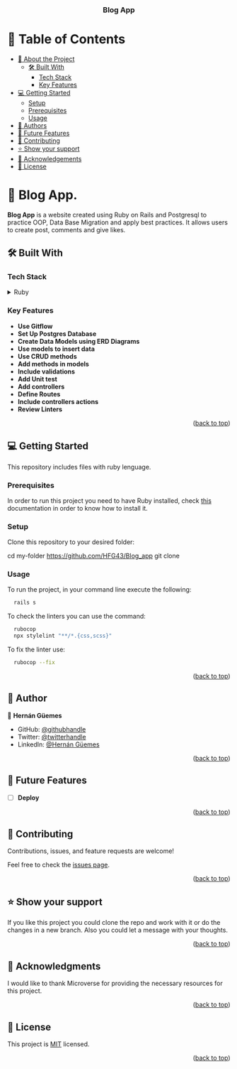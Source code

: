 <a name="readme-top"></a>
<div align="center">

  <h3><b>Blog App</b></h3>

</div>

# 📗 Table of Contents

- [📖 About the Project](#about-project)
  - [🛠 Built With](#built-with)
    - [Tech Stack](#tech-stack)
    - [Key Features](#key-features)
- [💻 Getting Started](#getting-started)
  - [Setup](#setup)
  - [Prerequisites](#prerequisites)
  - [Usage](#usage)
- [👥 Authors](#authors)
- [🔭 Future Features](#future-features)
- [🤝 Contributing](#contributing)
- [⭐️ Show your support](#support)
- [🙏 Acknowledgements](#acknowledgements)
- [📝 License](#license)

# 📖 Blog App<a name="about-project"></a>.

**Blog App** is a website created using Ruby on Rails and Postgresql to practice OOP, Data Base Migration and apply best practices. It allows users to create post, comments and give likes.

## 🛠 Built With <a name="built-with"></a>

### Tech Stack <a name="tech-stack"></a>

<details>
<summary>Ruby</summary>
  <ul>
    <li><a href="https://www.ruby-lang.org/es/">Ruby</a></li>
    <li><a href="https://github.com/github/rubocop-github/blob/main/STYLEGUIDE.md">Ruby styles guide</a></li>
  </ul>
  <summary>Postgresql</summary>
  <ul>
    <li><a href="https://www.postgresql.org/docs/">Postgresql</a></li>
  </ul>
</details>

### Key Features <a name="key-features"></a>

- **Use Gitflow**
- **Set Up Postgres Database**
- **Create Data Models using ERD Diagrams**
- **Use models to insert data**
- **Use CRUD methods**
- **Add methods in models**
- **Include validations**
- **Add Unit test**
- **Add controllers**
- **Define Routes**
- **Include controllers actions**
- **Review Linters**

<p align="right">(<a href="#readme-top">back to top</a>)</p>

## 💻 Getting Started <a name="getting-started"></a>

This repository includes files with ruby lenguage.

### Prerequisites

In order to run this project you need to have Ruby installed, check [this](https://www.ruby-lang.org/en/) documentation in order to know how to install it.

### Setup

Clone this repository to your desired folder:

  cd my-folder https://github.com/HFG43/Blog_app
  git clone 

### Usage

To run the project, in your command line execute the following:

```sh
  rails s
```
To check the linters you can use the command:

```sh
  rubocop
  npx stylelint "**/*.{css,scss}"
```

To fix the linter use: 

```sh
  rubocop --fix
```

<p align="right">(<a href="#readme-top">back to top</a>)</p>

## 👥 Author <a name="authors"></a>

👤 **Hernán Güemes**

- GitHub: [@githubhandle](https://github.com/HFG43)
- Twitter: [@twitterhandle](https://twitter.com/HFG_43)
- LinkedIn: [@Hernán Güemes](linkedin.com/in/hernanguemes)

<p align="right">(<a href="#readme-top">back to top</a>)</p>

## 🔭 Future Features <a name="future-features"></a>

- [ ] **Deploy**

<p align="right">(<a href="#readme-top">back to top</a>)</p>

## 🤝 Contributing <a name="contributing"></a>

Contributions, issues, and feature requests are welcome!

Feel free to check the [issues page](https://github.com/HFG43/Blog_app/issues).

<p align="right">(<a href="#readme-top">back to top</a>)</p>

## ⭐️ Show your support <a name="support"></a>

If you like this project you could clone the repo and work with it or do the changes in a new branch. Also you could let a message with your thoughts.

<p align="right">(<a href="#readme-top">back to top</a>)</p>

## 🙏 Acknowledgments <a name="acknowledgements"></a>

I would like to thank Microverse for providing the necessary resources for this project.

<p align="right">(<a href="#readme-top">back to top</a>)</p>

## 📝 License <a name="license"></a>

This project is [MIT](./LICENSE) licensed.

<p align="right">(<a href="#readme-top">back to top</a>)</p>
